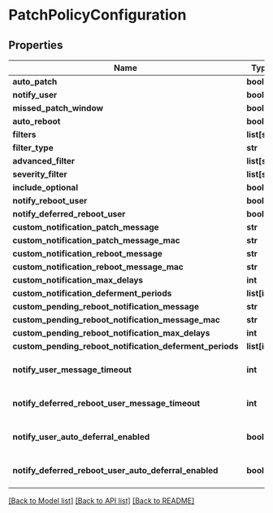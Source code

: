 # PatchPolicyConfiguration

## Properties
Name | Type | Description | Notes
------------ | ------------- | ------------- | -------------
**auto_patch** | **bool** |  | 
**notify_user** | **bool** |  | 
**missed_patch_window** | **bool** |  | [optional] 
**auto_reboot** | **bool** |  | 
**filters** | **list[str]** |  | [optional] 
**filter_type** | **str** |  | [optional] 
**advanced_filter** | **list[str]** |  | [optional] 
**severity_filter** | **list[str]** |  | [optional] 
**include_optional** | **bool** |  | [optional] 
**notify_reboot_user** | **bool** |  | [optional] 
**notify_deferred_reboot_user** | **bool** |  | [optional] 
**custom_notification_patch_message** | **str** |  | [optional] 
**custom_notification_patch_message_mac** | **str** |  | [optional] 
**custom_notification_reboot_message** | **str** |  | [optional] 
**custom_notification_reboot_message_mac** | **str** |  | [optional] 
**custom_notification_max_delays** | **int** |  | [optional] 
**custom_notification_deferment_periods** | **list[int]** |  | [optional] 
**custom_pending_reboot_notification_message** | **str** |  | [optional] 
**custom_pending_reboot_notification_message_mac** | **str** |  | [optional] 
**custom_pending_reboot_notification_max_delays** | **int** |  | [optional] 
**custom_pending_reboot_notification_deferment_periods** | **list[int]** |  | [optional] 
**notify_user_message_timeout** | **int** |  | [optional] [default to 15]
**notify_deferred_reboot_user_message_timeout** | **int** |  | [optional] [default to 15]
**notify_user_auto_deferral_enabled** | **bool** |  | [optional] [default to False]
**notify_deferred_reboot_user_auto_deferral_enabled** | **bool** |  | [optional] [default to False]

[[Back to Model list]](../README.md#documentation-for-models) [[Back to API list]](../README.md#documentation-for-api-endpoints) [[Back to README]](../README.md)

